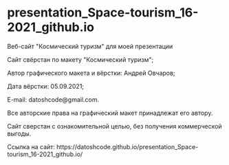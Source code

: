 # presentation_Space-tourism_16-2021_github.io

<p>Веб-сайт "Космический туризм" для моей презентации</p>
<p>Сайт свёрстан по макету "Космический туризм";</p>
<p>Автор графического макета и вёрстки: Андрей Овчаров;</p>
<p>Дата вёрстки: 05.09.2021;</p>
<p>E-mail: datoshcode@gmail.com.</p>
<p>Все авторские права на графический макет принадлежат его автору.</p>
<p>Сайт сверстан с ознакомительной целью, без получения коммерческой выгоды.</p>

<p>Ссылка на сайт: https://datoshcode.github.io/presentation_Space-tourism_16-2021_github.io/</p>
